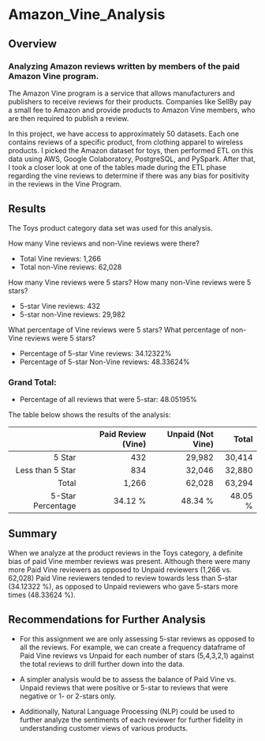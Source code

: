 # Amazon_Vine_Analysis


## Overview

### Analyzing Amazon reviews written by members of the paid Amazon Vine program.

The Amazon Vine program is a service that allows manufacturers and publishers to receive reviews for their products. Companies like SellBy pay a small fee to Amazon and provide products to Amazon Vine members, who are then required to publish a review.

In this project, we have access to approximately 50 datasets. Each one contains reviews of a specific product, from clothing apparel to wireless products. I picked the Amazon dataset for toys, then performed ETL on this data using AWS, Google Colaboratory, PostgreSQL, and PySpark. After that, I took a closer look at one of the tables made during the ETL phase regarding the vine reviews to determine if there was any bias for positivity in the reviews in the Vine Program.


## Results

The Toys product category data set was used for this analysis.

How many Vine reviews and non-Vine reviews were there?
- Total Vine reviews: 1,266
- Total non-Vine reviews: 62,028

How many Vine reviews were 5 stars? How many non-Vine reviews were 5 stars?
- 5-star Vine reviews: 432
- 5-star non-Vine reviews: 29,982

What percentage of Vine reviews were 5 stars? What percentage of non-Vine reviews were 5 stars?
- Percentage of 5-star Vine reviews: 34.12322%
- Percentage of 5-star Non-Vine reviews: 48.33624%

### Grand Total:
- Percentage of all reviews that were 5-star: 48.05195%

The table below shows the results of the analysis:

| | Paid Review (Vine) | Unpaid (Not Vine) | Total |
| ------------: | -------------: | ------------: | ------------: |
| 5 Star | 432  | 29,982 |  30,414 |
| Less than 5 Star | 834 | 32,046 | 32,880 |
| Total  | 1,266 | 62,028 | 63,294 |
| 5-Star Percentage | 34.12 % | 48.34 % | 48.05 % |


## Summary
When we analyze at the product reviews in the Toys category, a definite bias of paid Vine member reviews was present. Although there were many more Paid Vine reviewers as opposed to Unpaid reviewers (1,266 vs. 62,028) Paid Vine reviewers tended to review towards less than 5-star (34.12322 %), as opposed to Unpaid reviewers who gave 5-stars more times (48.33624 %).


## Recommendations for Further Analysis

- For this assignment we are only assessing 5-star reviews as opposed to all the reviews. For example, we can create a frequency dataframe of Paid Vine reviews vs Unpaid for each number of stars (5,4,3,2,1) against the total reviews to drill further down into the data.

- A simpler analysis would be to assess the balance of Paid Vine vs. Unpaid reviews that were positive or 5-star to reviews that were negative or 1- or 2-stars only.

- Additionally, Natural Language Processing (NLP) could be used to further analyze the sentiments of each reviewer for further fidelity in understanding customer views of various products.

